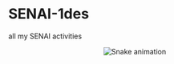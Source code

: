 # SENAI-1des
all my SENAI activities

<div align="center">

  ![Snake animation](https://github.com/danielbped/danielbped/blob/output/github-contribution-grid-snake.svg)
  
</div>
